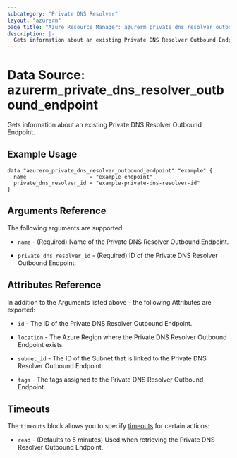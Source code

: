 ```yaml
---
subcategory: "Private DNS Resolver"
layout: "azurerm"
page_title: "Azure Resource Manager: azurerm_private_dns_resolver_outbound_endpoint"
description: |-
  Gets information about an existing Private DNS Resolver Outbound Endpoint.
---
```


# Data Source: azurerm_private_dns_resolver_outbound_endpoint

Gets information about an existing Private DNS Resolver Outbound Endpoint.

## Example Usage

```hcl
data "azurerm_private_dns_resolver_outbound_endpoint" "example" {
  name                    = "example-endpoint"
  private_dns_resolver_id = "example-private-dns-resolver-id"
}
```

## Arguments Reference

The following arguments are supported:

* `name` - (Required) Name of the Private DNS Resolver Outbound Endpoint.

* `private_dns_resolver_id` - (Required) ID of the Private DNS Resolver Outbound Endpoint.

## Attributes Reference

In addition to the Arguments listed above - the following Attributes are exported:

* `id` - The ID of the Private DNS Resolver Outbound Endpoint.

* `location` - The Azure Region where the Private DNS Resolver Outbound Endpoint exists.

* `subnet_id` - The ID of the Subnet that is linked to the Private DNS Resolver Outbound Endpoint.

* `tags` - The tags assigned to the Private DNS Resolver Outbound Endpoint.

## Timeouts

The `timeouts` block allows you to specify [timeouts](https://www.terraform.io/language/resources/syntax#operation-timeouts) for certain actions:

* `read` - (Defaults to 5 minutes) Used when retrieving the Private DNS Resolver Outbound Endpoint.
